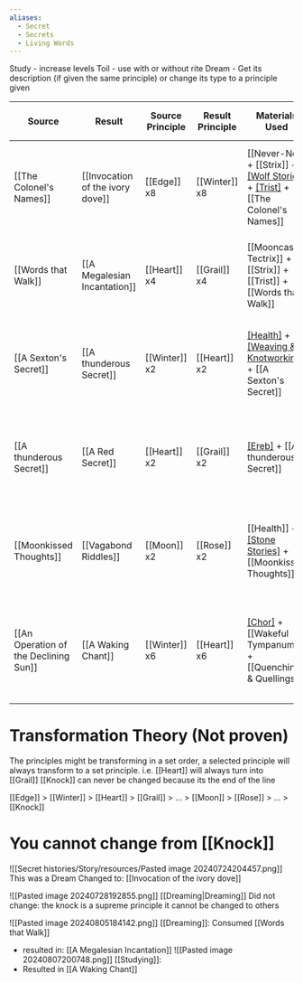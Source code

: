 ```yaml
---
aliases:
  - Secret
  - Secrets
  - Living Words
---
```

Study - increase levels
Toil - use with or without rite
Dream - Get its description (if given the same principle) or change its type to a principle given

| Source                                | Result                           | Source Principle | Result Principle | Materials Used                                                                          | Principles in Materials                                     | Notes                                                               |
| ------------------------------------- | -------------------------------- | ---------------- | ---------------- | --------------------------------------------------------------------------------------- | ----------------------------------------------------------- | ------------------------------------------------------------------- |
| [[The Colonel's Names]]               | [[Invocation of the ivory dove]] | [[Edge]] x8      | [[Winter]] x8    | [[Never-No]] + [[Strix]] + [[Wolf Stories]](5) + [[Trist]](3) + [[The Colonel's Names]] | [[Moon]] x23 + [[Moth]] x10 + [[Lantern]] x5 + [[Edge]] x8  | Wolf Stories resulted in [[Winter]]                                 |
| [[Words that Walk]]                   | [[A Megalesian Incantation]]     | [[Heart]] x4     | [[Grail]] x4     | [[Mooncast Tectrix]] + [[Strix]] + [[Trist]] + [[Words that Walk]]                      | [[Moon]] x21 + [[Moth]] x10 + [[Heart]] x4                  | No Skill, result similar as before, changing [[Heart]] to [[Grail]] |
| [[A Sexton's Secret]]                 | [[A thunderous Secret]]          | [[Winter]] x2    | [[Heart]] x2     | [[Health]](1) + [[Weaving & Knotworking]](1) + [[A Sexton's Secret]]                    | [[Heart]] x 3 + [[Nectar]] x2 + [[Winter]] x2 + [[Moth]] x1 | [[Winter]] converted to [[Heart]]                                   |
| [[A thunderous Secret]]               | [[A Red Secret]]                 | [[Heart]] x2     | [[Grail]] x2     | [[Ereb]](1) + [[A thunderous Secret]]                                                   | [[Grail]] x2 + [[Heart]] x2 + [[Edge]] x1                   | Similar result we've seen before [[Heart]] converting to [[Grail]]  |
| [[Moonkissed Thoughts]]               | [[Vagabond Riddles]]             | [[Moon]] x2      | [[Rose]] x2      | [[Health]] + [[Stone Stories]](2) + [[Moonkissed Thoughts]]                             | [[Nectar]] x3 + [[Scale]] x2 + [[Moon]] x2 + [[Heart]] x2   | [[Stone Stories]] present                                           |
| [[An Operation of the Declining Sun]] | [[A Waking Chant]]               | [[Winter]] x6    | [[Heart]] x6     | [[Chor]](2) + [[Wakeful Tympanum]] + [[Quenching & Quellings]]                          | [[Heart]] x 12 + [[Winter]] x8 +[[Grail]] x1                | Similar result we've seen before [[Winter]] converting to [[Heart]] |

# Transformation Theory (Not proven)
The principles might be transforming in a set order, a selected principle will always transform to a set principle.
i.e. 
[[Heart]] will always turn into [[Grail]]
[[Knock]] can never be changed because its the end of the line

[[Edge]] > [[Winter]] > [[Heart]] > [[Grail]] > ... > [[Moon]] > [[Rose]] > ... > [[Knock]]

# You cannot change from [[Knock]]

![[Secret histories/Story/resources/Pasted image 20240724204457.png]]
This was a Dream Changed to: [[Invocation of the ivory dove]]

![[Pasted image 20240728192855.png]]
[[Dreaming|Dreaming]] Did not change: the knock is a supreme principle it cannot be changed to others

![[Pasted image 20240805184142.png]]
[[Dreaming]]: Consumed [[Words that Walk]]
- resulted in: [[A Megalesian Incantation]]
![[Pasted image 20240807200748.png]]
[[Studying]]:
- Resulted in [[A Waking Chant]]